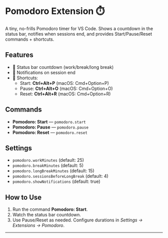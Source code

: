 # Pomodoro Extension ⏱️

A tiny, no-frills Pomodoro timer for VS Code. Shows a countdown in the status bar, notifies when sessions end, and provides Start/Pause/Reset commands + shortcuts.

## Features

-   🍅 Status bar countdown (work/break/long break)
-   🔔 Notifications on session end
-   🎹 Shortcuts:
    -   Start: **Ctrl+Alt+P** (macOS: Cmd+Option+P)
    -   Pause: **Ctrl+Alt+O** (macOS: Cmd+Option+O)
    -   Reset: **Ctrl+Alt+R** (macOS: Cmd+Option+R)

## Commands

-   **Pomodoro: Start** — `pomodoro.start`
-   **Pomodoro: Pause** — `pomodoro.pause`
-   **Pomodoro: Reset** — `pomodoro.reset`

## Settings

-   `pomodoro.workMinutes` (default: 25)
-   `pomodoro.breakMinutes` (default: 5)
-   `pomodoro.longBreakMinutes` (default: 15)
-   `pomodoro.sessionsBeforeLongBreak` (default: 4)
-   `pomodoro.showNotifications` (default: true)

## How to Use

1. Run the command **Pomodoro: Start**.
2. Watch the status bar countdown.
3. Use Pause/Reset as needed. Configure durations in _Settings → Extensions → Pomodoro_.

---
